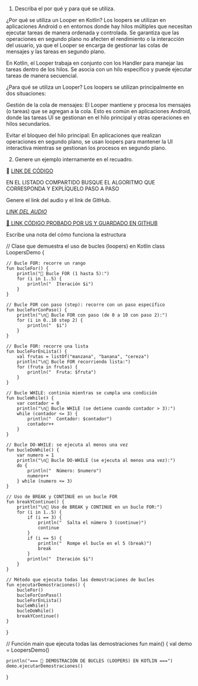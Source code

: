 1. Describa el por qué y para qué se utiliza.

¿Por qué se utiliza un Looper en Kotlin?
Los loopers se utilizan en aplicaciones Android o en entornos donde hay hilos múltiples que necesitan ejecutar tareas de manera ordenada y controlada. Se garantiza que las operaciones en segundo plano no afecten el rendimiento o la interacción del usuario, ya que el Looper se encarga de gestionar las colas de mensajes y las tareas en segundo plano.

En Kotlin, el Looper trabaja en conjunto con los Handler para manejar las tareas dentro de los hilos. Se asocia con un hilo específico y puede ejecutar tareas de manera secuencial.

¿Para qué se utiliza un Looper?
Los loopers se utilizan principalmente en dos situaciones:

Gestión de la cola de mensajes: El Looper mantiene y procesa los mensajes (o tareas) que se agregan a la cola. Esto es común en aplicaciones Android, donde las tareas UI se gestionan en el hilo principal y otras operaciones en hilos secundarios.

Evitar el bloqueo del hilo principal: En aplicaciones que realizan operaciones en segundo plano, se usan loopers para mantener la UI interactiva mientras se gestionan los procesos en segundo plano.

2. Genere un ejemplo internamente en el recuadro.

🔗 [LINK DE CÓDIGO](https://pl.kotl.in/-i749olvs)


EN EL LISTADO COMPARTIDO BUSQUE EL ALGORITMO QUE CORRESPONDA Y EXPLÍQUELO PASO A PASO

Genere el link del audio y el link de GitHub.

[*LINK DEL AUDIO*](https://tuenlace.com/audio.mp4)

[🔗 LINK CÓDIGO PROBADO POR US Y GUARDADO EN GITHUB](https://github.com/Lastshaw0724/Tarjetas-kotlin-/blob/main/LOOPERS/Captura%20de%20pantalla%202025-05-05%20162025.png)

Escribe una nota del cómo funciona la estructura

// Clase que demuestra el uso de bucles (loopers) en Kotlin
class LoopersDemo {

    // Bucle FOR: recorre un rango
    fun bucleFor() {
        println("🔹 Bucle FOR (1 hasta 5):")
        for (i in 1..5) {
            println("  Iteración $i")
        }
    }

    // Bucle FOR con paso (step): recorre con un paso específico
    fun bucleForConPaso() {
        println("\n🔹 Bucle FOR con paso (de 0 a 10 con paso 2):")
        for (i in 0..10 step 2) {
            println("  $i")
        }
    }

    // Bucle FOR: recorre una lista
    fun bucleForEnLista() {
        val frutas = listOf("manzana", "banana", "cereza")
        println("\n🔹 Bucle FOR recorriendo lista:")
        for (fruta in frutas) {
            println("  Fruta: $fruta")
        }
    }

    // Bucle WHILE: continúa mientras se cumpla una condición
    fun bucleWhile() {
        var contador = 0
        println("\n🔹 Bucle WHILE (se detiene cuando contador > 3):")
        while (contador <= 3) {
            println("  Contador: $contador")
            contador++
        }
    }

    // Bucle DO-WHILE: se ejecuta al menos una vez
    fun bucleDoWhile() {
        var numero = 1
        println("\n🔹 Bucle DO-WHILE (se ejecuta al menos una vez):")
        do {
            println("  Número: $numero")
            numero++
        } while (numero <= 3)
    }

    // Uso de BREAK y CONTINUE en un bucle FOR
    fun breakYContinue() {
        println("\n🔹 Uso de BREAK y CONTINUE en un bucle FOR:")
        for (i in 1..5) {
            if (i == 3) {
                println("  Salta el número 3 (continue)")
                continue
            }
            if (i == 5) {
                println("  Rompe el bucle en el 5 (break)")
                break
            }
            println("  Iteración $i")
        }
    }

    // Método que ejecuta todas las demostraciones de bucles
    fun ejecutarDemostraciones() {
        bucleFor()
        bucleForConPaso()
        bucleForEnLista()
        bucleWhile()
        bucleDoWhile()
        breakYContinue()
    }
}

// Función main que ejecuta todas las demostraciones
fun main() {
    val demo = LoopersDemo()

    println("=== 🔄 DEMOSTRACIÓN DE BUCLES (LOOPERS) EN KOTLIN ===")
    demo.ejecutarDemostraciones()
}
